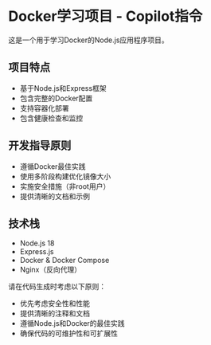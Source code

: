 <!-- Use this file to provide workspace-specific custom instructions to Copilot. For more details, visit https://code.visualstudio.com/docs/copilot/copilot-customization#_use-a-githubcopilotinstructionsmd-file -->

# Docker学习项目 - Copilot指令

这是一个用于学习Docker的Node.js应用程序项目。

## 项目特点
- 基于Node.js和Express框架
- 包含完整的Docker配置
- 支持容器化部署
- 包含健康检查和监控

## 开发指导原则
- 遵循Docker最佳实践
- 使用多阶段构建优化镜像大小
- 实施安全措施（非root用户）
- 提供清晰的文档和示例

## 技术栈
- Node.js 18
- Express.js
- Docker & Docker Compose
- Nginx（反向代理）

请在代码生成时考虑以下原则：
- 优先考虑安全性和性能
- 提供清晰的注释和文档
- 遵循Node.js和Docker的最佳实践
- 确保代码的可维护性和可扩展性
